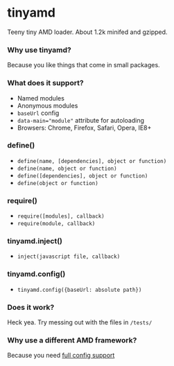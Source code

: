 # tinyamd

Teeny tiny AMD loader. About 1.2k minifed and gzipped.

### Why use tinyamd?

Because you like things that come in small packages.

### What does it support?

* Named modules
* Anonymous modules
* `baseUrl` config
* `data-main="module"` attribute for autoloading
* Browsers: Chrome, Firefox, Safari, Opera, IE8+

### define()

* `define(name, [dependencies], object or function)`
* `define(name, object or function)`
* `define([dependencies], object or function)`
* `define(object or function)`

### require()
* `require([modules], callback)`
* `require(module, callback)`

### tinyamd.inject()
* `inject(javascript file, callback)`

### tinyamd.config()
* `tinyamd.config({baseUrl: absolute path})`


### Does it work?
Heck yea. Try messing out with the files in `/tests/`

### Why use a different AMD framework?

Because you need [full config support](https://github.com/amdjs/amdjs-api/wiki/Common-Config)
